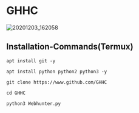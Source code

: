 # GHHC 
![20201203_162058](https://user-images.githubusercontent.com/61790940/100996745-a2029c00-3583-11eb-82c9-f408004c3758.jpg)

## Installation-Commands(Termux)
```
apt install git -y
```
```
apt install python python2 python3 -y
```
```
git clone https://www.github.com/GHHC
```
```
cd GHHC
```
```
python3 Webhunter.py
```
